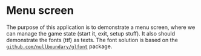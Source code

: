 # Menu screen

The purpose of this application is to demonstrate a menu screen, where we can manage the game state (start it, exit, setup stuff). It also should demonstrate the fonts (ttf) as texts.
The font solution is based on the [`github.com/nullboundary/glfont`](https://github.com/nullboundary/glfont) package.
